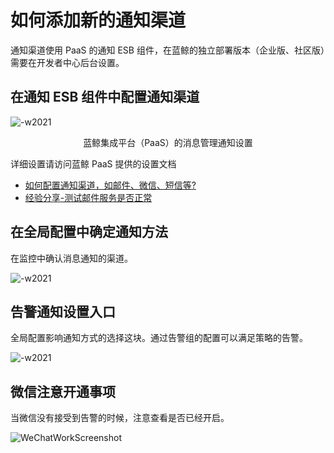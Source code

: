# 如何添加新的通知渠道

通知渠道使用 PaaS 的通知 ESB 组件，在蓝鲸的独立部署版本（企业版、社区版）需要在开发者中心后台设置。

## 在通知 ESB 组件中配置通知渠道

![-w2021](../media/15366583245319.jpg)
<center>蓝鲸集成平台（PaaS）的消息管理通知设置</center>

详细设置请访问蓝鲸 PaaS 提供的设置文档

- [如何配置通知渠道，如邮件、微信、短信等?](../../../../PaaS/2.12/%E4%BA%A7%E5%93%81%E7%99%BD%E7%9A%AE%E4%B9%A6/%E5%9C%BA%E6%99%AF%E6%A1%88%E4%BE%8B/noticeWay.md)
- [经验分享-测试邮件服务是否正常](http://bk.tencent.com/s-mart/community/question/95#/)

## 在全局配置中确定通知方法

在监控中确认消息通知的渠道。

![-w2021](media/16051505458005.jpg)


## 告警通知设置入口

全局配置影响通知方式的选择这块。通过告警组的配置可以满足策略的告警。

![-w2021](media/15773279204886.jpg)

## 微信注意开通事项

当微信没有接受到告警的时候，注意查看是否已经开启。

![WeChatWorkScreenshot](media/WeChatWorkScreenshot_dfed1d6a-63d0-48bd-8dc4-f9d59d677cb4.png)


